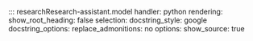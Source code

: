 ::: researchResearch-assistant.model
    handler: python
    rendering:
       show_root_heading: false
    selection:
       docstring_style: google
       docstring_options:
           replace_admonitions: no
    options:
      show_source: true
